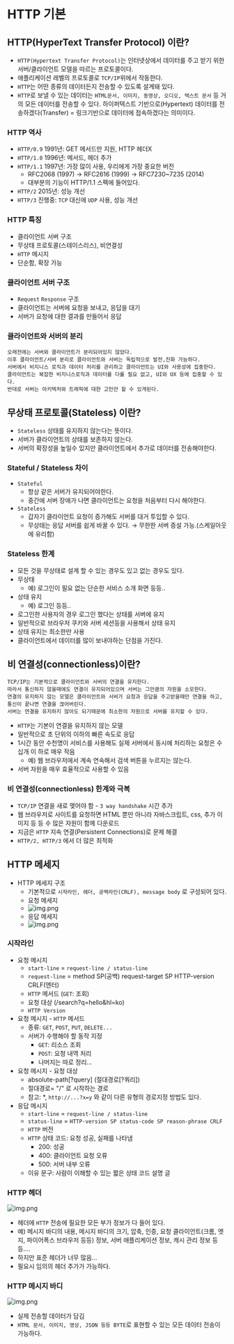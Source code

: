 # HTTP 기본

## HTTP(HyperText Transfer Protocol) 이란?
* ```HTTP(Hypertext Transfer Protocol)```는 인터넷상에서 데이터를 주고 받기 위한 서버/클라이언트 모델을 따르는 프로토콜이다.
* 애플리케이션 레벨의 프로토콜로 ```TCP/IP```위에서 작동한다.
* ```HTTP```는 어떤 종류의 데이터든지 전송할 수 있도록 설계돼 있다.
* ```HTTP```로 보낼 수 있는 데이터는 ```HTML문서, 이미지, 동영상, 오디오, 텍스트 문서``` 등 거의 모든 데이터를 전송할 수 있다.
  하이퍼텍스트 기반으로(Hypertext) 데이터를 전송하겠다(Transfer) = 링크기반으로 데이터에 접속하겠다는 의미이다.

### HTTP 역사
* ```HTTP/0.9``` 1991년: GET 메서드만 지원, HTTP 헤더X
* ```HTTP/1.0``` 1996년: 메서드, 헤더 추가
* ```HTTP/1.1``` 1997년: 가장 많이 사용, 우리에게 가장 중요한 버전
  * RFC2068 (1997) -> RFC2616 (1999) -> RFC7230~7235 (2014)
  * 대부분의 기능이 HTTP/1.1 스펙에 들어있다.
* ```HTTP/2``` 2015년: 성능 개선
* ```HTTP/3``` 진행중: ```TCP``` 대신에 ```UDP``` 사용, 성능 개선

### HTTP 특징
* 클라이언트 서버 구조
* 무상태 프로토콜(스테이스리스), 비연결성
* ```HTTP``` 메시지
* 단순함, 확장 가능

### 클라이언트 서버 구조
* ```Request``` ```Response``` 구조
* 클라이언트는 서버에 요청을 보내고, 응답을 대기
* 서버가 요청에 대한 결과를 만들어서 응답

### 클라이언트와 서버의 분리
```
오래전에는 서버와 클라이언트가 분리되어있지 않았다.
이후 클라이언트/서버 분리로 클라이언트와 서버는 독립적으로 발전,진화 가능하다. 
서버에서 비지니스 로직과 데이터 처리를 관리하고 클라이언트는 UI와 사용성에 집중한다.
클라이언트는 복잡한 비지니스로직과 데이터를 다룰 필요 없고, UI와 UX 등에 집중할 수 있다. 
반대로 서버는 아키텍처와 트래픽에 대한 고민만 할 수 있게된다.
```

## 무상태 프로토콜(Stateless) 이란?
* ```Stateless``` 상태를 유지하지 않는다는 뜻이다.
* 서버가 클라이언트의 상태를 보존하지 않는다.
* 서버의 확장성을 높일수 있지만 클라이언트에서 추가로 데이터를 전송해야한다.

### Stateful / Stateless 차이
* ```Stateful```
  * 항상 같은 서버가 유지되어야한다.
  * 중간에 서버 장애가 나면 클라이언트는 요청을 처음부터 다시 해야한다.
* ```Stateless```
  * 갑자기 클라이언트 요청이 증가해도 서버를 대거 투입할 수 있다.
  * 무상태는 응답 서버를 쉽게 바꿀 수 있다. → 무한한 서버 증설 가능.(스케일아웃에 유리함)

### Stateless 한계
* 모든 것을 무상태로 설계 할 수 있는 경우도 있고 없는 경우도 있다.
* 무상태
  * 예) 로그인이 필요 없는 단순한 서비스 소개 화면 등등..
* 상태 유지
  * 예) 로그인 등등..
* 로그인한 사용자의 경우 로그인 했다는 상태를 서버에 유지
* 일반적으로 브라우저 쿠키와 서버 세션등을 사용해서 상태 유지
* 상태 유지는 최소한만 사용
* 클라이언트에서 데이터를 많이 보내야하는 단점을 가진다.

## 비 연결성(connectionless)이란?
```
TCP/IP는 기본적으로 클라이언트와 서버의 연결을 유지한다. 
따라서 통신하지 않을때에도 연결이 유지되어있으며 서버는 그만큼의 자원을 소모한다.
연결의 유지하지 않는 모델은 클라이언트와 서버가 요청과 응답을 주고받을때만 연결을 하고, 통신이 끝나면 연결을 끊어버린다. 
서버는 연결을 유지하지 않아도 되기때문에 최소한의 자원으로 서버를 유지할 수 있다.
```
* ```HTTP```는 기본이 연결을 유지하지 않는 모델
* 일반적으로 초 단위의 이하의 빠른 속도로 응답
* 1시간 동안 수천명이 서비스를 사용해도 실제 서버에서 동시에 처리하는 요청은 수십개 이 하로 매우 작음
  * 예) 웹 브라우저에서 계속 연속해서 검색 버튼을 누르지는 않는다.
* 서버 자원을 매우 효율적으로 사용할 수 있음

### 비 연결성(connectionless) 한계와 극복
* ```TCP/IP``` 연결을 새로 맺어야 함 - ```3 way handshake``` 시간 추가
* 웹 브라우저로 사이트를 요청하면 HTML 뿐만 아니라 자바스크립트, css, 추가 이미지 등
  등 수 많은 자원이 함께 다운로드
* 지금은 ```HTTP``` 지속 연결(Persistent Connections)로 문제 해결
* ```HTTP/2, HTTP/3``` 에서 더 많은 최적화

## HTTP 메세지
* HTTP 메세지 구조
  * 기본적으로 ```시작라인, 헤더, 공백라인(CRLF), message body``` 로 구성되어 있다.
  * 요청 메세지
  * ![img.png](../image/HTTP%20요청%20메세지.png)
  * 응답 메세지
  * ![img.png](../image/HTTP%20응답%20메세지.png)

### 시작라인
* 요청 메시지
  * ```start-line``` = ```request-line / status-line```
  * ```request-line``` = method SP(공백) request-target SP HTTP-version CRLF(엔터)
  * ```HTTP``` 메서드 (```GET```: 조회)
  * 요청 대상 (/search?q=hello&hl=ko)
  * ```HTTP Version```
* 요청 메시지 - ```HTTP``` 메서드
  * 종류: ```GET```, ```POST```, ```PUT```, ```DELETE...```
  * 서버가 수행해야 할 동작 지정
    * ```GET```: 리소스 조회
    * ```POST```: 요청 내역 처리
    * 나머지는 따로 정리...
* 요청 메시지 - 요청 대상
  * absolute-path[?query] (절대경로[?쿼리])
  * 절대경로= "/" 로 시작하는 경로
  * 참고: *, ```http://...?x=y``` 와 같이 다른 유형의 경로지정 방법도 있다.
* 응답 메시지
  * ```start-line``` = ```request-line / status-line```
  * ```status-line``` = ```HTTP-version SP status-code SP reason-phrase CRLF```
  * ```HTTP``` 버전
  * ```HTTP``` 상태 코드: 요청 성공, 실패를 나타냄
    * 200: 성공
    * 400: 클라이언트 요청 오류
    * 500: 서버 내부 오류
  * 이유 문구: 사람이 이해할 수 있는 짧은 상태 코드 설명 글

### HTTP 헤더
![img.png](../image/HTTP%20헤더-1.png)
* 헤더에 ```HTTP``` 전송에 필요한 모든 부가 정보가 다 들어 있다.
* 예) 메시지 바디의 내용, 메시지 바디의 크기, 압축, 인증, 요청 클라이언트(크롬, 엣지, 파이어폭스 브라우저 등등) 정보, 
  서버 애플리케이션 정보, 캐시 관리 정보 등등....
* 하지만 표준 헤더가 너무 많음...
* 필요시 임의의 헤더 추가가 가능하다.

### HTTP 메시지 바디
![img.png](../image/HTTP%20메시지%20바디.png)
* 실제 전송할 데이터가 담김
* ```HTML 문서, 이미지, 영상, JSON 등등 BYTE```로 표현할 수 있는 모든 데이터 전송이 가능하다.
